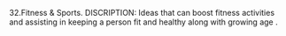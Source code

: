32.Fitness & Sports.
DISCRIPTION:
Ideas that can boost fitness activities and assisting in keeping a person fit and healthy along with growing age . 
